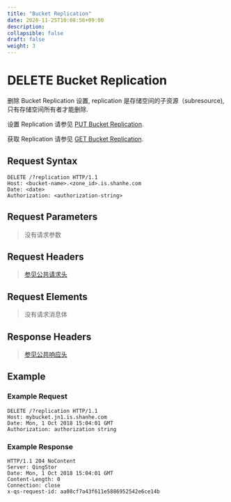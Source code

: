 ```yaml
---
title: "Bucket Replication"
date: 2020-11-25T10:08:56+09:00
description:
collapsible: false
draft: false
weight: 3
---
```


# DELETE Bucket Replication

删除 Bucket Replication 设置, replication 是存储空间的子资源（subresource), 只有存储空间所有者才能删除.

设置 Replication 请参见 [PUT Bucket Replication](../put_replication).

获取 Replication 请参见 [GET Bucket Replication](../get_replication).

## Request Syntax

```http
DELETE /?replication HTTP/1.1
Host: <bucket-name>.<zone_id>.is.shanhe.com
Date: <date>
Authorization: <authorization-string>
```

## Request Parameters

> 没有请求参数

## Request Headers

> [参见公共请求头](../../../common_header/#请求头字段-request-header)

## Request Elements

> 没有请求消息体

## Response Headers

> [参见公共响应头](../../../common_header/#响应头字段-response-header)

## Example

### Example Request

```http
DELETE /?replication HTTP/1.1
Host: mybucket.jn1.is.shanhe.com
Date: Mon, 1 Oct 2018 15:04:01 GMT
Authorization: authorization string
```

### Example Response

```http
HTTP/1.1 204 NoContent
Server: QingStor
Date: Mon, 1 Oct 2018 15:04:01 GMT
Content-Length: 0
Connection: close
x-qs-request-id: aa08cf7a43f611e5886952542e6ce14b
```

